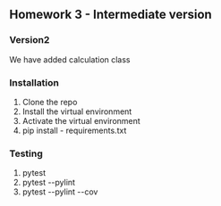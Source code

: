 ## Homework 3 - Intermediate version

### Version2
We have added calculation class

### Installation
1. Clone the repo
2. Install the virtual environment
3. Activate the virtual environment
4. pip install - requirements.txt

### Testing
1. pytest
2. pytest --pylint
3. pytest --pylint --cov 
